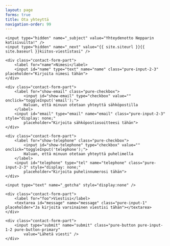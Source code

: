 ```yaml
---
layout: page
forms: true
title: Ota yhteyttä
navigation-order: 99
---
```


<script>
    function toggleInput(id) {
        var checkbox = document.getElementById("show-" + id),
            input = document.getElementById(id),
            inputDisplay = checkbox.checked ? "block" : "none";

        if (input.style.display !== undefined) {
            input.style.display = inputDisplay;
        }
    }

    function checkInfo(e) {
        var name = document.getElementById("name").value,
            email = document.getElementById("email").value,
            telephone = document.getElementById("telephone").value;

        if (name === "") {
            alert("Hei! Kirjoitathan myös nimesi sille varattuun kenttään, kiitos!");
            return false;
        }

        if (email === "" && telephone === "") {
            alert("Hei! Annathan joko sähköposti- tai puhelinnumerosi, jotta voin ottaa sinuun yhteyttä. Kiitos!");
            return false;
        }

        return true;
    }
</script>

<form class="pure-form pure-form-stacked contact-form" onsubmit="return checkInfo();"
    method="POST" action="//formspree.io/{{ site.contact.email4form }}">

    <input type="hidden" name="_subject" value="Yhteydenotto Nepparin kotisivuilta!" />
    <input type="hidden" name="_next" value="{{ site.siteurl }}{{ site.baseurl }}kiitos-viestistasi" />

    <div class="contact-form-part">
        <label for="name">Nimesi</label>
        <input id="name" type="text" name="name" class="pure-input-2-3" placeholder="Kirjoita nimesi tähän">
    </div>

    <div class="contact-form-part">
        <label for="show-email" class="pure-checkbox">
            <input id="show-email" type="checkbox" value="" onclick="toggleInput('email');">
            Haluan, että minuun otetaan yhteyttä sähköpostilla
        </label>
        <input id="email" type="email" name="email" class="pure-input-2-3" style="display: none;"
            placeholder="Kirjoita sähköpostiosoitteesi tähän">
    </div>

    <div class="contact-form-part">
        <label for="show-telephone" class="pure-checkbox">
            <input id="show-telephone" type="checkbox" value="" onclick="toggleInput('telephone');">
            Haluan, että minuun otetaan yhteyttä puhelimella
        </label>
        <input id="telephone" type="tel" name="telephone" class="pure-input-2-3" style="display: none;"
            placeholder="Kirjoita puhelinnumerosi tähän">
    </div>

    <input type="text" name="_gotcha" style="display:none" />

    <div class="contact-form-part">
        <label for="foo">Viestisi</label>
        <textarea id="message" name="message" class="pure-input-1" placeholder="Ja kirjoita varsinainen viestisi tähän"></textarea>
    </div>

    <div class="contact-form-part">
        <input type="submit" name="submit" class="pure-button pure-input-1-2 pure-button-primary"
            value="Lähetä viesti" />
    </div>

</form>